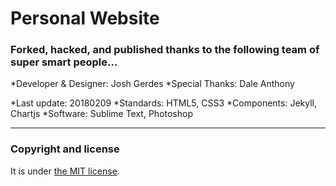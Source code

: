 # Personal Website

### Forked, hacked, and published thanks to the following team of super smart people...

*Developer & Designer: Josh Gerdes
*Special Thanks:  Dale Anthony

*Last update: 20180209
*Standards: HTML5, CSS3
*Components: Jekyll, Chartjs
*Software: Sublime Text, Photoshop

---

### Copyright and license

It is under [the MIT license](/LICENSE).

